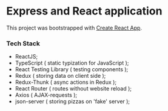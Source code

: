 # Express and React application

This project was bootstrapped with [Create React App](https://github.com/facebook/create-react-app).

### Tech Stack

- ReactJS;
- TypeScript ( static typization for JavaScript );
- React Testing Library ( testing components );
- Redux ( storing data on client side );
- Redux-Thunk ( async actions in Redux );
- React Router ( routes without website reload );
- Axios ( AJAX-requests );
- json-server ( storing pizzas on 'fake' server );
